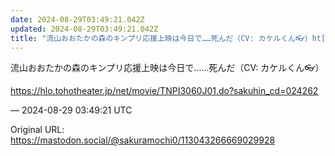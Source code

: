 ```yaml
---
date: 2024-08-29T03:49:21.042Z
updated: 2024-08-29T03:49:21.042Z
title: "流山おおたかの森のキンプリ応援上映は今日で……死んだ（CV: カケルくん👓）ht[...]"
---
```


<p>流山おおたかの森のキンプリ応援上映は今日で……死んだ（CV: カケルくん👓）</p><p><a href="https://hlo.tohotheater.jp/net/movie/TNPI3060J01.do?sakuhin_cd=024262" target="_blank" rel="nofollow noopener" translate="no"><span class="invisible">https://</span><span class="ellipsis">hlo.tohotheater.jp/net/movie/T</span><span class="invisible">NPI3060J01.do?sakuhin_cd=024262</span></a></p>

&mdash; 2024-08-29 03:49:21 UTC

Original URL: https://mastodon.social/@sakuramochi0/113043266669029928
